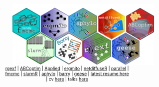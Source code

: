 <div align="center"><img src="hexlogos.png" width="90%"></div>

<div align="center" style="max-width:400px">
<a href="https://github.com/gvegayon/rgexf">rgexf</a> |
<a href="https://github.com/gvegayon/ABCoptim">ABCoptim</a> |
<a href=" with R**](https://github.com/gvegayon/appliedsnar">Applied</a> |
<a href="https://github.com/muriteams/ergmito">ergmito</a> |
<a href="https://github.com/USCCANA/netdiffuseR">netdiffuseR</a> |
<a href="https://github.com/gvegayon/parallel">parallel</a> |
<a href="https://github.com/USCBiostats/fmcmc">fmcmc</a> |
<a href="https://github.com/USCBiostats/slurmR">slurmR</a> |
<a href="https://github.com/USCBiostats/aphylo">aphylo</a> |
<a href="https://github.com/USCBiostats/barry">barry</a> |
<a href="https://github.com/USCBiostats/geese">geese</a> |
<a href="https://github.com/USCBiostats/software-dev>USC Software Dev</a>
</div>
<br>
<div style="text-align: right;position: absolute;bottom:7px;right:7px;filter:grayscale(1);">
  latest resume <a href="https://github.com/gvegayon/resume/raw/master/resume.pdf" target="_blank"> here</a> |
  cv <a href="https://github.com/gvegayon/resume/raw/master/cv.pdf" target="_blank">here</a> |
  talks <a href="https://github.com/gvegayon/talks#list-of-talks-and-presentations-" target="_blank"> here</a> 
</div>

